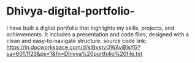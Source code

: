 # Dhivya-digital-portfolio-
I have built a digital portfolio that highlights my skills, projects, and achievements. It includes a presentation and code files, designed with a clean and easy-to-navigate structure.
source code link:
https://in.docworkspace.com/d/sIBvstvOWAviBlsYG?sa=601.1123&ps=1&fn=Dhivya%20portfolio%20file.txt
